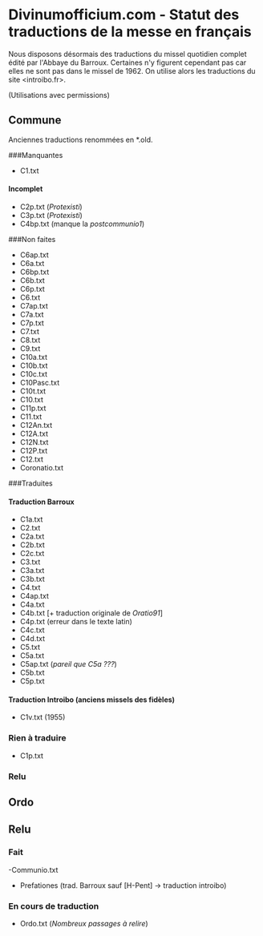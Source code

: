 # Divinumofficium.com - Statut des traductions de la messe en français

Nous disposons désormais des traductions du missel quotidien complet édité par l'Abbaye du Barroux. Certaines n'y figurent cependant pas car elles ne sont pas dans le missel de 1962. On utilise alors les traductions du site <introibo.fr>.

(Utilisations avec permissions)

## Commune
Anciennes traductions renommées en *.old.

###Manquantes
- C1.txt

#### Incomplet
- C2p.txt (*Protexisti*)
- C3p.txt (*Protexisti*)
- C4bp.txt (manque la *postcommunio1*)

###Non faites
- C6ap.txt
- C6a.txt
- C6bp.txt
- C6b.txt
- C6p.txt
- C6.txt
- C7ap.txt
- C7a.txt
- C7p.txt
- C7.txt
- C8.txt
- C9.txt
- C10a.txt
- C10b.txt
- C10c.txt
- C10Pasc.txt
- C10t.txt
- C10.txt
- C11p.txt
- C11.txt
- C12An.txt
- C12A.txt
- C12N.txt
- C12P.txt
- C12.txt
- Coronatio.txt

###Traduites
#### Traduction Barroux
- C1a.txt
- C2.txt
- C2a.txt
- C2b.txt
- C2c.txt
- C3.txt
- C3a.txt
- C3b.txt
- C4.txt
- C4ap.txt
- C4a.txt
- C4b.txt [+ traduction originale de *Oratio91*]
- C4p.txt (erreur dans le texte latin)
- C4c.txt
- C4d.txt
- C5.txt
- C5a.txt
- C5ap.txt (*pareil que C5a ???*)  
- C5b.txt
- C5p.txt


#### Traduction Introibo (anciens missels des fidèles)
- C1v.txt (1955)

### Rien à traduire
- C1p.txt

### Relu

## Ordo
## Relu

### Fait
-Communio.txt
- Prefationes (trad. Barroux sauf [H-Pent] -> traduction introibo)

### En cours de traduction
- Ordo.txt (*Nombreux passages à relire*)
